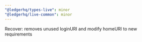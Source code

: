 ```yaml
---
"@ledgerhq/types-live": minor
"@ledgerhq/live-common": minor
---
```


Recover: removes unused loginURI and modify homeURI to new requirements
